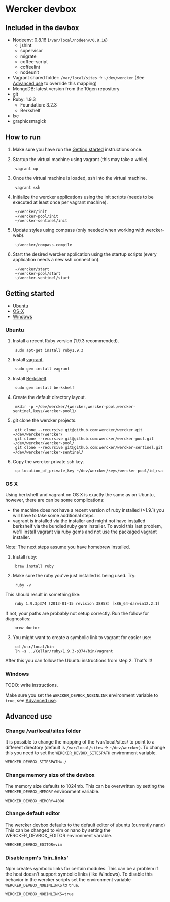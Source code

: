 # Wercker devbox

## Included in the devbox ##

- Nodeenv: 0.8.16 (`/var/local/nodeenv/0.8.16`)
  - jshint
  - supervisor
  - migrate
  - coffee-script
  - coffeelint
  - nodeunit
- Vagrant shared folder: `/var/local/sites` -> `~/dev/wercker` (See [Advanced use](#change-varlocalsites-folder) to override this mapping)
- MongoDB: latest version from the 10gen repository
- git
- Ruby: 1.9.3
  - Foundation: 3.2.3
  - Berkshelf
- lxc
- graphicsmagick

## How to run ##

1. Make sure you have run the [Getting started](#getting-started) instructions once.

2. Startup the virtual machine using vagrant (this may take a while).

        vagrant up

3. Once the virtual machine is loaded, ssh into the virtual machine.

        vagrant ssh

4. Initialize the wercker applications using the init scripts (needs to be executed at least once per vagrant machine).

        ~/wercker/init
        ~/wercker-pool/init
        ~/wercker-sentinel/init

5. Update styles using compass (only needed when working with wercker-web).

        ~/wercker/compass-compile

6. Start the desired wercker application using the startup scripts (every application needs a new ssh connection).

        ~/wercker/start
        ~/wercker-pool/start
        ~/wercker-sentinel/start

## Getting started ##

* [Ubuntu](#ubuntu)
* [OS-X](#os-x)
* [Windows](#windows)

### Ubuntu ###

1. Install a recent Ruby version (1.9.3 recommended).

        sudo apt-get install ruby1.9.3

2. Install [vagrant](http://www.vagrantup.com/).

        sudo gem install vagrant

3. Install [Berkshelf](http://berkshelf.com/).

        sudo gem install berkshelf

4. Create the default directory layout.

        mkdir -p ~/dev/wercker/{wercker,wercker-pool,wercker-sentinel,keys/wercker-pool}/

5. git clone the wercker projects.

        git clone --recursive git@github.com:wercker/wercker.git ~/dev/wercker/wercker/
        git clone --recursive git@github.com:wercker/wercker-pool.git ~/dev/wercker/wercker-pool/
        git clone --recursive git@github.com:wercker/wercker-sentinel.git ~/dev/wercker/wercker-sentinel/

6. Copy the wercker private ssh key.

        cp location_of_private_key ~/dev/wercker/keys/wercker-pool/id_rsa

### OS X ###

Using berkshelf and vagrant on OS X is exactly the same as on Ubuntu, however, there are can be some complications:
* the machine does not have a recent version of ruby installed (>1.9.1) you will have to take some additional steps.
* vagrant is installed via the installer and might not have installed berkshelf via the bundled ruby gem installer. To avoid this last problem, we'll install vagrant via ruby gems and not use the packaged vagrant installer.

Note: The next steps assume you have homebrew installed.


1. Install ruby:

        brew install ruby


2. Make sure the ruby you've just installed is being used. Try:

        ruby -v

  This should result in something like:

        ruby 1.9.3p374 (2013-01-15 revision 38858) [x86_64-darwin12.2.1]

  If not, your paths are probably not setup correctly. Run the follow for diagnostics:

        brew doctor

3. You might want to create a symbolic link to vagrant for easier use:

        cd /usr/local/bin
        ln -s ../Cellar/ruby/1.9.3-p374/bin/vagrant

After this you can follow the Ubuntu instructions from step 2. That's it!

### Windows ###

TODO: write instructions.

Make sure you set the `WERCKER_DEVBOX_NOBINLINK` environment variable to `true`, see [Advanced use](#disable-npms-bin_links).

## Advanced use ##

### Change /var/local/sites folder ###

It is possible to change the mapping of the /var/local/sites/ to point to a different directory (default is `/var/local/sites` -> `~/dev/wercker`). To change this you need to set the `WERCKER_DEVBOX_SITESPATH` environment variable.

    WERCKER_DEVBOX_SITESPATH=./

### Change memory size of the devbox ###

The memory size defaults to 1024mb. This can be overwritten by setting the `WERCKER_DEVBOX_MEMORY` environment variable.

    WERCKER_DEVBOX_MEMORY=4096

### Change default editor ###

The wercker devbox defaults to the default editor of ubuntu (currently nano) This can be changed to vim or nano by setting the WERCKER_DEVBOX_EDITOR environment variable.

    WERCKER_DEVBOX_EDITOR=vim

### Disable npm's 'bin_links' ###

Npm creates symbolic links for certain modules. This can be a problem if the host doesn't support symbolic links (like Windows). To disable this behavior in the wercker scripts set the environment variable `WERCKER_DEVBOX_NOBINLINKS` to `true`.

    WERCKER_DEVBOX_NOBINLINKS=true
